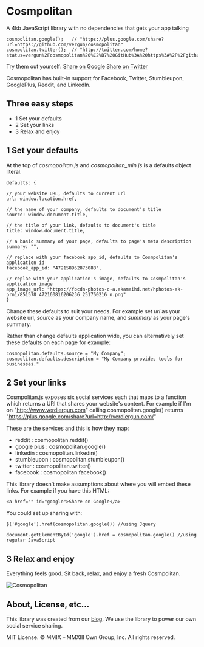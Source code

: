 Cosmpolitan
==============
A 4kb JavaScript library with no dependencies that gets your app talking

    cosmpolitan.google();   // "https://plus.google.com/share?url=https://github.com/vergun/cosmopolitan"
    cosmpolitan.twitter();  // "http://twitter.com/home?status=vergun%2Fcosmopolitan%20%C2%B7%20GitHub%3A%20https%3A%2F%2Fgithub.com%2Fvergun%2Fcosmopolitan"

Try them out yourself:
   <a href="https://plus.google.com/share?url=https://github.com/vergun/cosmopolitan">Share on Google</a>
   <a href="http://twitter.com/home?status=vergun%2Fcosmopolitan%20%C2%B7%20GitHub%3A%20https%3A%2F%2Fgithub.com%2Fvergun%2Fcosmopolitan">Share on Twitter</a>

Cosmopolitan has built-in support for Facebook, Twitter, Stumbleupon, GooglePlus, Reddit, and LinkedIn.

Three easy steps
--------------

- 1 Set your defaults
- 2 Set your links
- 3 Relax and enjoy

1 Set your defaults
--------------
At the top of *cosmopolitan.js* and *cosmopolitan_min.js* is a defaults object literal.

    defaults: {
    
    // your website URL, defaults to current url
    url: window.location.href,
    
    // the name of your company, defaults to document's title
    source: window.document.title,
    
    // the title of your link, defaults to document's title
    title: window.document.title,
    
    // a basic summary of your page, defaults to page's meta description
    summary: "",
    
    // replace with your facebook app_id, defaults to Cosmpolitan's application id
    facebook_app_id: "472158962873088", 
    
    // replae with your application's image, defaults to Cosmpolitan's application image
    app_image_url: "https://fbcdn-photos-c-a.akamaihd.net/hphotos-ak-prn1/851578_472160816206236_251760216_n.png"
    }

Change these defaults to suit your needs. For example set *url* as your website url, *source* as your company name, and *summary* as your page's summary. 
  
Rather than change defaults application wide, you can alternatively set these defaults on each page for example:

    cosmopolitan.defaults.source = "My Company";
    cosmpolitan.defaults.description = "My Company provides tools for businesses."
  
2 Set your links
--------------

Cosmpolitan.js exposes six social services each that maps to a function which returns a URl that shares your website's content. For example if I'm on "http://www.verdiergun.com" calling cosmopolitan.google() returns "https://plus.google.com/share?url=http://verdiergun.com/"

These are the services and this is how they map:

- reddit      : cosmopolitan.reddit()
- google plus : cosmopolitan.google()
- linkedin    : cosmopolitan.linkedin()
- stumbleupon : cosmopolitan.stumbleupon()
- twitter     : cosmopolitan.twitter()
- facebook    : cosmopolitan.facebook()

This library doesn't make assumptions about where you will embed these links. For example if you have this HTML:

    <a href="" id="google">Share on Google</a>

You could set up sharing with:

    $('#google').href(cosmopolitan.google()) //using Jquery
  
    document.getElementById('google').href = cosmopolitan.google() //using regular JavaScript
  
  
3 Relax and enjoy
--------------

Everything feels good. Sit back, relax, and enjoy a fresh Cosmpolitan.

<img src="https://fbcdn-photos-c-a.akamaihd.net/hphotos-ak-prn1/851578_472160816206236_251760216_n.png" alt="Cosmopolitan" />

About, License, etc...
--------------
This library was created from our <a href="http://instoredoes.com/blog">blog</a>. We use the library to power our own social service sharing.

MIT License. © MMIX – MMXIII Own Group, Inc. All rights reserved.

  


  



